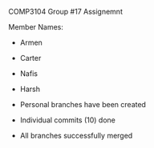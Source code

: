 COMP3104 Group #17 Assignemnt

Member Names:
   * Armen
   * Carter
   * Nafis
   * Harsh

* Personal branches have been created
* Individual commits (10) done
* All branches successfully merged
